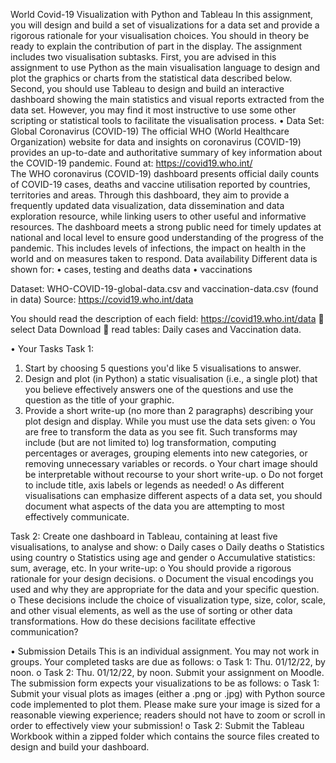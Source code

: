 World Covid-19 Visualization with Python and Tableau
In this assignment, you will design and build a set of visualizations for a data set and provide a rigorous rationale for your visualisation choices. You should in theory be ready to explain the contribution of part in the display. The assignment includes two visualisation subtasks. First, you are advised in this assignment to use Python as the main visualisation language to design and plot the graphics or charts from the statistical data described below. Second, you should use Tableau to design and build an interactive dashboard showing the main statistics and visual reports extracted from the data set. 
However, you may find it most instructive to use some other scripting or statistical tools to facilitate the visualisation process.
•	Data Set: Global Coronavirus (COVID-19)
The official WHO (World Healthcare Organization) website for data and insights on coronavirus (COVID-19) provides an up-to-date and authoritative summary of key information about the COVID-19 pandemic. Found at: https://covid19.who.int/  
The WHO coronavirus (COVID-19) dashboard presents official daily counts of COVID-19 cases, deaths and vaccine utilisation reported by countries, territories and areas. Through this dashboard, they aim to provide a frequently updated data visualization, data dissemination and data exploration resource, while linking users to other useful and informative resources. The dashboard meets a strong public need for timely updates at national and local level to ensure good understanding of the progress of the pandemic. This includes levels of infections, the impact on health in the world and on measures taken to respond. 
Data availability 
Different data is shown for:
•	cases, testing and deaths data
•	vaccinations

Dataset: WHO-COVID-19-global-data.csv and vaccination-data.csv (found in data)
Source: https://covid19.who.int/data  

You should read the description of each field: 
https://covid19.who.int/data   select Data Download  read tables: Daily cases and Vaccination data.

•	Your Tasks
Task 1:
1.	Start by choosing 5 questions you'd like 5 visualisations to answer.
2.	Design and plot (in Python) a static visualisation (i.e., a single plot) that you believe effectively answers one of the questions and use the question as the title of your graphic. 
3.	Provide a short write-up (no more than 2 paragraphs) describing your plot design and display.
While you must use the data sets given:
o	You are free to transform the data as you see fit. Such transforms may include (but are not limited to) log transformation, computing percentages or averages, grouping elements into new categories, or removing unnecessary variables or records. 
o	Your chart image should be interpretable without recourse to your short write-up. 
o	Do not forget to include title, axis labels or legends as needed!
o	As different visualisations can emphasize different aspects of a data set, you should document what aspects of the data you are attempting to most effectively communicate. 

Task 2:
Create one dashboard in Tableau, containing at least five visualisations, to analyse and show:
o	Daily cases 
o	Daily deaths 
o	Statistics using country 
o	Statistics using age and gender 
o	Accumulative statistics: sum, average, etc.
In your write-up:
o	You should provide a rigorous rationale for your design decisions.
o	Document the visual encodings you used and why they are appropriate for the data and your specific question. 
o	These decisions include the choice of visualization type, size, color, scale, and other visual elements, as well as the use of sorting or other data transformations. How do these decisions facilitate effective communication?


•	Submission Details
This is an individual assignment. You may not work in groups. Your completed tasks are due as follows:
o	Task 1: Thu. 01/12/22, by noon.
o	Task 2: Thu. 01/12/22, by noon.
Submit your assignment on Moodle. 
The submission form expects your visualizations to be as follows:
o	Task 1: Submit your visual plots as images (either a .png or .jpg) with Python source code implemented to plot them. Please make sure your image is sized for a reasonable viewing experience; readers should not have to zoom or scroll in order to effectively view your submission!
o	Task 2: Submit the Tableau Workbook within a zipped folder which contains the source files created to design and build your dashboard.
